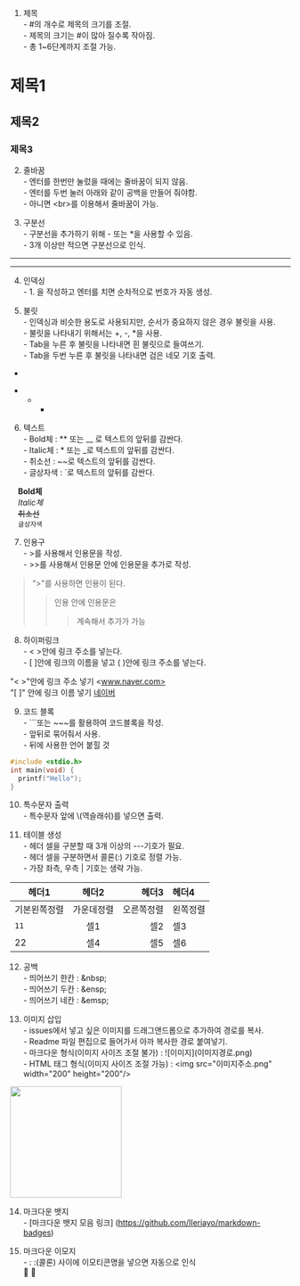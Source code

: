 1. 제목 <br>
\- #의 개수로 제목의 크기를 조절. <br>
\- 제목의 크기는 #이 많아 질수록 작아짐. <br>
\- 총 1~6단계까지 조절 가능.
# 제목1
## 제목2
### 제목3

2. 줄바꿈 <br>
\- 엔터를 한번만 눌렀을 때에는 줄바꿈이 되지 않음. <br>
\- 엔터를 두번 눌러 아래와 같이 공백을 만들어 줘야함. <br>
\- 아니면 \<br>를 이용해서 줄바꿈이 가능. <br>

3. 구분선 <br>
\- 구분선을 추가하기 위해 - 또는 *을 사용할 수 있음. <br>
\- 3개 이상만 적으면 구분선으로 인식. <br>
---
***

4. 인덱싱 <br>
\- 1. 을 작성하고 엔터를 치면 순차적으로 번호가 자동 생성. <br>

5. 불릿 <br>
\- 인덱싱과 비슷한 용도로 사용되지만, 순서가 중요하지 않은 경우 불릿을 사용. <br>
\- 불릿을 나타내기 위해서는 +, -, *을 사용. <br>
\- Tab을 누른 후 불릿을 나타내면 흰 불릿으로 들여쓰기. <br>
\- Tab을 두번 누른 후 불릿을 나타내면 검은 네모 기호 출력. <br>

+ <br>
-
  *
    -
 
6. 텍스트 <br>
\- Bold체 : ** 또는 __ 로 텍스트의 앞뒤를 감싼다. <br>
\- Italic체 : * 또는 _로 텍스트의 앞뒤를 감싼다. <br>
\- 취소선 : ~~로 텍스트의 앞뒤를 감싼다. <br>
\- 글상자색 : `로 텍스트의 앞뒤를 감싼다. <br>

&emsp;__Bold체__ <br>
&emsp;*Italic체* <br>
&emsp;~~취소선~~ <br>
&emsp;`글상자색` <br>

7. 인용구 <br>
\- >를 사용해서 인용문을 작성. <br>
\- >>를 사용해서 인용문 안에 인용문을 추가로 작성. <br>

> ">"를 사용하면 인용이 된다. 
>> 인용 안에 인용문은
>>> 계속해서 추가가 가능

8. 하이퍼링크 <br>
\- < >안에 링크 주소를 넣는다. <br>
\- [ ]안에 링크의 이름을 넣고 ( )안에 링크 주소를 넣는다. <br>

"< >"안에 링크 주소 넣기 <www.naver.com> <br>
"[ ]" 안에 링크 이름 넣기 [네이버](www.naver.com) <br>

9. 코드 블록 <br>
\- ```또는 ~~~를 활용하여 코드블록을 작성. <br>
\- 앞뒤로 묶어줘서 사용. <br>
\- 뒤에 사용한 언어 붙힐 것 <br>

```c
#include <stdio.h>
int main(void) {
  printf("Hello");
}
```

10. 특수문자 출력 <br>
\- 특수문자 앞에 \\(역슬래쉬)를 넣으면 출력. <br>
  
11. 테이블 생성 <br>
\- 헤더 셀을 구분할 때 3개 이상의 ---기호가 필요. <br>
\- 헤더 셀을 구분하면서 콜론(:) 기호로 정렬 가능. <br>
\- 가장 좌측, 우측 | 기호는 생략 가능. <br>

|헤더1|헤더2|헤더3|헤더4|
|---|:---:|---:|:---|
기본왼쪽정렬|가운데정렬|오른쪽정렬|왼쪽정렬
`11`|셀1|셀2|셀3|
22|셀4|셀5|셀6

12. 공백 <br>
\- 띄어쓰기 한칸 : \&nbsp; <br>
\- 띄어쓰기 두칸 : \&ensp; <br>
\- 띄어쓰기 네칸 : \&emsp; <br>
  
13. 이미지 삽입 <br>
\- issues에서 넣고 싶은 이미지를 드래그앤드롭으로 추가하여 경로를 복사. <br>
\- Readme 파일 편집으로 들어가서 아까 복사한 경로 붙여넣기. <br>
\- 마크다운 형식(이미지 사이즈 조절 불가) : ![이미지]\(이미지경로.png) <br>
\- HTML 태그 형식(이미지 사이즈 조절 가능) : \<img src="이미지주소.png" width="200" height="200"/> <br>

<!-- ![이미지](https://upload.wikimedia.org/wikipedia/commons/thumb/9/95/Font_Awesome_5_brands_github.svg/640px-Font_Awesome_5_brands_github.svg.png) -->
<img src="https://upload.wikimedia.org/wikipedia/commons/thumb/9/95/Font_Awesome_5_brands_github.svg/640px-Font_Awesome_5_brands_github.svg.png" width="200" height="200"/> 

14. 마크다운 뱃지 <br>
\- [마크다운 뱃지 모음 링크] (https://github.com/Ileriayo/markdown-badges)

15. 마크다운 이모지 <br>
\- \: :(콜론) 사이에 이모티콘명을 넣으면 자동으로 인식 <br>
🚀 🎄
